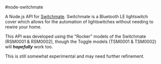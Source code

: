 #node-switchmate


A Node.js API for [Switchmate](http://www.myswitchmate.com).  Switchmate is a Bluetooth LE lightswitch cover which allows for the automation of lightswitches without needing to rewire your home.

This API was developed using the "Rocker" models of the Switchmate (RSM0001 & RSM0002), though the Toggle models (TSM0001 & TSM0002)  will ***hopefully*** work too.   

This is still somewhat experimental and may need further refinement.



